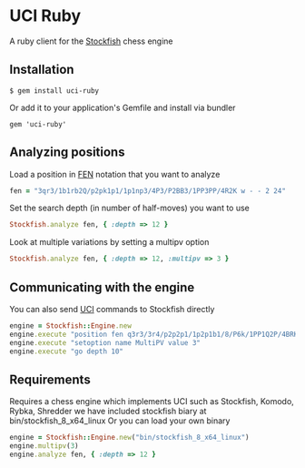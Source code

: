 # UCI Ruby

A ruby client for the [Stockfish](https://stockfishchess.org/) chess engine


## Installation

```
$ gem install uci-ruby
```

Or add it to your application's Gemfile and install via bundler

```
gem 'uci-ruby'
```


## Analyzing positions

Load a position in [FEN](https://en.wikipedia.org/wiki/Forsyth%E2%80%93Edwards_Notation) notation that you want to analyze

```ruby
fen = "3qr3/1b1rb2Q/p2pk1p1/1p1np3/4P3/P2BB3/1PP3PP/4R2K w - - 2 24"
```

Set the search depth (in number of half-moves) you want to use

```ruby
Stockfish.analyze fen, { :depth => 12 }
```

Look at multiple variations by setting a multipv option

```ruby
Stockfish.analyze fen, { :depth => 12, :multipv => 3 }
```


## Communicating with the engine

You can also send [UCI](https://en.wikipedia.org/wiki/Universal_Chess_Interface) commands to Stockfish directly

```ruby
engine = Stockfish::Engine.new
engine.execute "position fen q3r3/3r4/p2p2p1/1p2p1b1/8/P6k/1PP1Q2P/4BRK1 b - - 8 36"
engine.execute "setoption name MultiPV value 3"
engine.execute "go depth 10"
```

## Requirements

Requires a chess engine which implements UCI
  such as Stockfish, Komodo, Rybka, Shredder
  we have included stockfish biary at bin/stockfish_8_x64_linux 
  Or you can load your own binary

```ruby
engine = Stockfish::Engine.new("bin/stockfish_8_x64_linux")
engine.multipv(3)
engine.analyze fen, { :depth => 12 }
```
